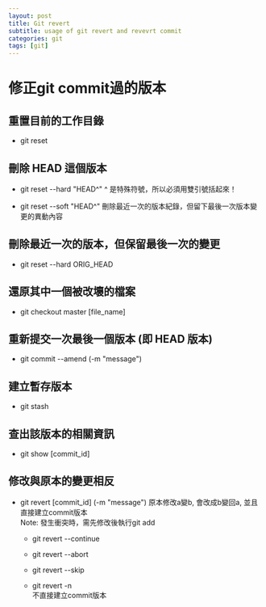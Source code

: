 ```yaml
---
layout: post
title: Git revert
subtitle: usage of git revert and revevrt commit
categories: git
tags: [git]
---
```

# 修正git commit過的版本

## 重置目前的工作目錄

- git reset

## 刪除 HEAD 這個版本

- git reset --hard "HEAD^"
^ 是特殊符號，所以必須用雙引號括起來！

- git reset --soft "HEAD^"
刪除最近一次的版本紀錄，但留下最後一次版本變更的異動內容

## 刪除最近一次的版本，但保留最後一次的變更

- git reset --hard ORIG_HEAD

## 還原其中一個被改壞的檔案

- git checkout master [file_name]

## 重新提交一次最後一個版本 (即 HEAD 版本)

- git commit --amend (-m "message")

## 建立暫存版本

- git stash

## 查出該版本的相關資訊

- git show [commit_id]

## 修改與原本的變更相反

- git revert [commit_id] (-m "message")
原本修改a變b, 會改成b變回a, 並且直接建立commit版本 <br>
Note: 發生衝突時，需先修改後執行git add
  - git revert --continue

  - git revert --abort
  
  - git revert --skip
  
  - git revert -n
  <br>不直接建立commit版本
  